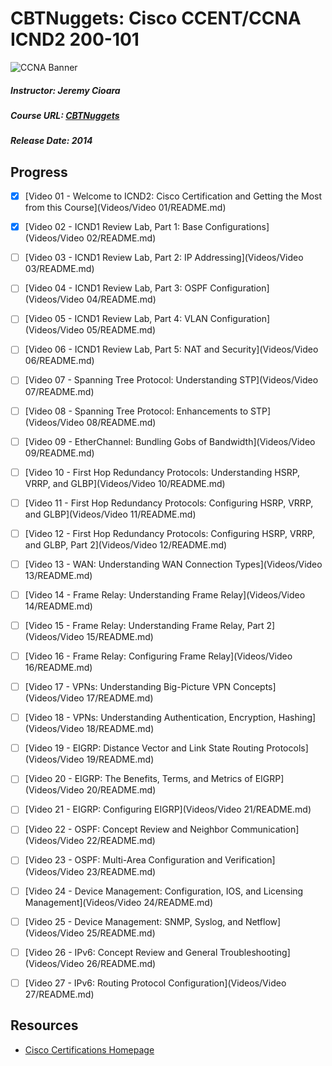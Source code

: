 # CBTNuggets: Cisco CCENT/CCNA ICND2 200-101
![CCNA Banner](../Images/CCNA.jpg)
##### Instructor: Jeremy Cioara
##### Course URL: [CBTNuggets](https://www.cbtnuggets.com/it-training/cisco-ccna-icnd2-200-101)
##### Release Date: 2014

## Progress

- [X] [Video 01 - Welcome to ICND2: Cisco Certification and Getting the Most from this Course](Videos/Video 01/README.md)
- [X] [Video 02 - ICND1 Review Lab, Part 1: Base Configurations](Videos/Video 02/README.md)
- [ ] [Video 03 - ICND1 Review Lab, Part 2: IP Addressing](Videos/Video 03/README.md)
- [ ] [Video 04 - ICND1 Review Lab, Part 3: OSPF Configuration](Videos/Video 04/README.md)
- [ ] [Video 05 - ICND1 Review Lab, Part 4: VLAN Configuration](Videos/Video 05/README.md)
- [ ] [Video 06 - ICND1 Review Lab, Part 5: NAT and Security](Videos/Video 06/README.md)
- [ ] [Video 07 - Spanning Tree Protocol: Understanding STP](Videos/Video 07/README.md)
- [ ] [Video 08 - Spanning Tree Protocol: Enhancements to STP](Videos/Video 08/README.md)
- [ ] [Video 09 - EtherChannel: Bundling Gobs of Bandwidth](Videos/Video 09/README.md)
- [ ] [Video 10 - First Hop Redundancy Protocols: Understanding HSRP, VRRP, and GLBP](Videos/Video 10/README.md)
- [ ] [Video 11 - First Hop Redundancy Protocols: Configuring HSRP, VRRP, and GLBP](Videos/Video 11/README.md)
- [ ] [Video 12 - First Hop Redundancy Protocols: Configuring HSRP, VRRP, and GLBP, Part 2](Videos/Video 12/README.md)
- [ ] [Video 13 - WAN: Understanding WAN Connection Types](Videos/Video 13/README.md)
- [ ] [Video 14 - Frame Relay: Understanding Frame Relay](Videos/Video 14/README.md)
- [ ] [Video 15 - Frame Relay: Understanding Frame Relay, Part 2](Videos/Video 15/README.md)
- [ ] [Video 16 - Frame Relay: Configuring Frame Relay](Videos/Video 16/README.md)
- [ ] [Video 17 - VPNs: Understanding Big-Picture VPN Concepts](Videos/Video 17/README.md)
- [ ] [Video 18 - VPNs: Understanding Authentication, Encryption, Hashing](Videos/Video 18/README.md)
- [ ] [Video 19 - EIGRP: Distance Vector and Link State Routing Protocols](Videos/Video 19/README.md)
- [ ] [Video 20 - EIGRP: The Benefits, Terms, and Metrics of EIGRP](Videos/Video 20/README.md)
- [ ] [Video 21 - EIGRP: Configuring EIGRP](Videos/Video 21/README.md)
- [ ] [Video 22 - OSPF: Concept Review and Neighbor Communication](Videos/Video 22/README.md)
- [ ] [Video 23 - OSPF: Multi-Area Configuration and Verification](Videos/Video 23/README.md)
- [ ] [Video 24 - Device Management: Configuration, IOS, and Licensing Management](Videos/Video 24/README.md)
- [ ] [Video 25 - Device Management: SNMP, Syslog, and Netflow](Videos/Video 25/README.md)
- [ ] [Video 26 - IPv6: Concept Review and General Troubleshooting](Videos/Video 26/README.md)
- [ ] [Video 27 - IPv6: Routing Protocol Configuration](Videos/Video 27/README.md)



## Resources
- [Cisco Certifications Homepage](http://www.cisco.com/c/en/us/training-events/training-certifications/certifications.html)

